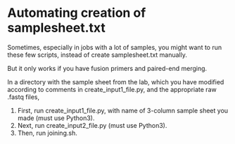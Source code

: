 Automating creation of samplesheet.txt
======================================

Sometimes, especially in jobs with a lot of samples, you might want to run these few scripts, instead of create samplesheet.txt manually.

But it only works if you have fusion primers and paired-end merging.

In a directory with the sample sheet from the lab, which you have modified according to comments in create_input1_file.py, and the appropriate raw .fastq files, 

1. First, run create_input1_file.py, with name of 3-column sample sheet you made (must use Python3).
2. Next, run create_input2_file.py (must use Python3).
3. Then, run joining.sh.

